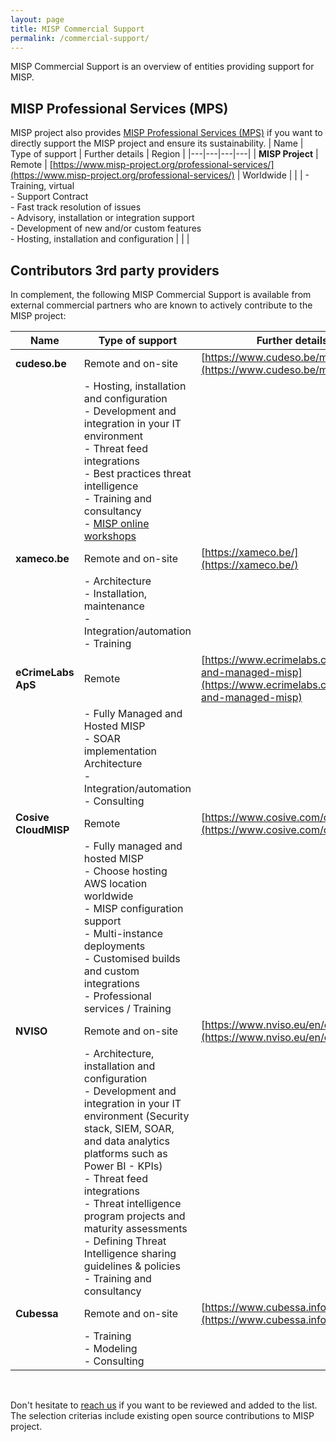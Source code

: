 ```yaml
---
layout: page
title: MISP Commercial Support
permalink: /commercial-support/
---
```


MISP Commercial Support is an overview of entities providing support for MISP.

## MISP Professional Services (MPS)

MISP project also provides [MISP Professional Services (MPS)](/professional-services/) if you want to directly support the MISP project and ensure its sustainability.
| Name   | Type of support | Further details  | Region |
|---|---|---|---|
| **MISP Project**  | Remote | [https://www.misp-project.org/professional-services/](https://www.misp-project.org/professional-services/) | Worldwide |
|            | - Training, virtual<br />- Support Contract <br />- Fast track resolution of issues<br />- Advisory, installation or integration support<br />- Development of new and/or custom features<br />- Hosting, installation and configuration |   | |


## Contributors 3rd party providers

In complement, the following MISP Commercial Support is available from external commercial partners who are known to actively contribute to the MISP project:

| Name   | Type of support | Further details  | Region |
|---|---|---|---|
| **cudeso.be**  | Remote and on-site | [https://www.cudeso.be/misp.html](https://www.cudeso.be/misp.html) | Europe |
|            | - Hosting, installation and configuration <br /> - Development and integration in your IT environment <br /> - Threat feed integrations <br /> - Best practices threat intelligence <br /> - Training and consultancy <br /> - [MISP online workshops](https://www.cudeso.be/misp-workshop.html) |   | |
| **xameco.be** | Remote and on-site | [https://xameco.be/](https://xameco.be/) | Europe |
|               | - Architecture <br />- Installation, maintenance<br />- Integration/automation<br />- Training | | |
| **eCrimeLabs ApS** | Remote | [https://www.ecrimelabs.com/hosted-and-managed-misp](https://www.ecrimelabs.com/hosted-and-managed-misp) | Europe |
|               | - Fully Managed and Hosted MISP<br />- SOAR implementation Architecture <br />- Integration/automation<br />- Consulting | | |
| **Cosive CloudMISP** | Remote | [https://www.cosive.com/cloud-misp](https://www.cosive.com/cloud-misp) | Worldwide |
|               | - Fully managed and hosted MISP<br />- Choose hosting AWS location worldwide<br />- MISP configuration support<br />- Multi-instance deployments<br />- Customised builds and custom integrations<br />- Professional services / Training | | |
| **NVISO**  | Remote and on-site | [https://www.nviso.eu/en/contact](https://www.nviso.eu/en/contact) | Europe |
|            | - Architecture, installation and configuration <br /> - Development and integration in your IT environment (Security stack, SIEM, SOAR, and data analytics platforms such as Power BI - KPIs)<br /> - Threat feed integrations <br /> - Threat intelligence program projects and maturity assessments <br /> - Defining Threat Intelligence sharing guidelines & policies <br /> - Training and consultancy |   | |
| **Cubessa**  | Remote and on-site | [https://www.cubessa.info](https://www.cubessa.info) | Worldwide |
|            | - Training <br /> - Modeling <br />  - Consulting <br />|   | |
<br />

Don't hesitate to [reach us](/support) if you want to be reviewed and added to the list. The selection criterias include existing open source contributions to MISP project.
